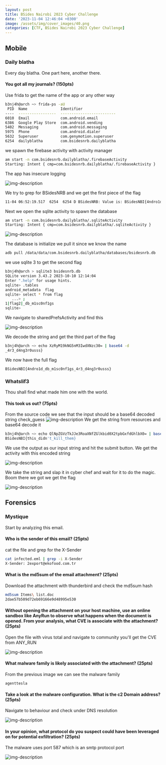 ```yaml
---
layout: post
title: BSides Nairobi 2023 Cyber Challenge
date: '2023-11-04 12:46:04 +0300'
image: /assets/img/cover_images/40.png
categories: [CTF, BSides Nairobi 2023 Cyber Challenge]
---
```

## Mobile
### Daily blatha
Every day blatha. One part here, another there.
#### You got all my journals? (150pts) 
Use frida to get the name of the app or any other way 
```bash
b3nj4h@arch ~> frida-ps -aU
 PID  Name               Identifier               
----  -----------------  -------------------------
6010  Email              com.android.email        
6386  Google Play Store  com.android.vending      
5402  Messaging          com.android.messaging    
5975  Phone              com.android.dialer       
5632  Superuser          com.genymotion.superuser 
6254  dailyblatha        com.bsidesnrb.dailyblatha
```
we spawn the firebase activity with activity manager 
```bash
am start -n com.bsidesnrb.dailyblatha/.firebaseActivity
Starting: Intent { cmp=com.bsidesnrb.dailyblatha/.firebaseActivity }
```
The app has insecure logging

![img-description](/assets/img/bsides2023/8.png)

We try to grep for BSidesNRB and we get the first piece of the flag
```bash
11-04 06:52:19.517  6254  6254 D BSidesNRB: Value is: BSidesNBI{4ndro1d
```
Next we open the sqlite activity to spawn the database
```bash
am start -n com.bsidesnrb.dailyblatha/.sqliteActivity  
Starting: Intent { cmp=com.bsidesnrb.dailyblatha/.sqliteActivity }
```

![img-description](/assets/img/bsides2023/10.png)

The database is initialize we pull it since we know the name
```bash
adb pull /data/data/com.bsidesnrb.dailyblatha/databases/bsidesnrb.db
```
we use sqlite 3 to get the second flag
```bash
b3nj4h@arch > sqlite3 bsidesnrb.db
SQLite version 3.43.2 2023-10-10 12:14:04
Enter ".help" for usage hints.
sqlite> .tables
android_metadata  flag            
sqlite> select * from flag
   ...> ;
1|flag2|_db_m1sc0nf1gs
sqlite> 
```
We navigate to sharedPrefsActivity and find this

![img-description](/assets/img/bsides2023/9.png)

We decode the string and get the third part of the flag
```bash
b3nj4h@arch ~> echo XzRyM19kNG5nM3IwdXNzc30= | base64 -d
_4r3_d4ng3r0usss}
```
We now have the full flag
```
BSidesNBI{4ndro1d_db_m1sc0nf1gs_4r3_d4ng3r0usss}
```

### Whatslif3
Thou shall find what made him one with the world.
#### This took us out? (75pts) 
From the source code we see that the input should be a base64 decoded string check_guess
![img-description](/assets/img/bsides2023/3.png)
We get the string from resources and base64 decode it
```bash
b3nj4h@arch ~> echo QlNpZGVzTkJJe3RoaXNfZGlkbid0X2tpbGxfdGhlbX0= | base64 -d
BSidesNBI{this_didn't_kill_them}
```
We use the output as our input string and hit the submit button. We get the activity with this encoded string

![img-description](/assets/img/bsides2023/2.png)

We take the string and slap it in cyber chef and wait for it to do the magic. Boom there we got we get the flag

![img-description](/assets/img/bsides2023/4.png)


## Forensics
### Mystique
Start by analyzing this email.

#### Who is the sender of this email?  (25pts) 
cat the file and grep for the X-Sender
```bash
cat infected.eml | grep -i X-Sender
X-Sender: 2export@ekofood.com.tr
```
#### What is the md5sum of the email attachment? (25pts) 
Download the attachment with thunderbird and check the md5sum hash
```bash
md5sum Items\ list.doc
2dae57b509d72eb69166e9d48995e530
```
#### Without opening the attachment on your host machine, use an online sandbox like AnyRun to observe what happens when the document is opened. From your analysis, what CVE is associate with the attachment? (25pts)
Open the file with virus total and navigate to community you'll get the CVE from ANY_RUN

![img-description](/assets/img/bsides2023/5.png)

#### What malware family is likely associated with the attachment? (25pts) 
From the previous image we can see the malware family 
```
agenttesla
```

#### Take a look at the malware configuration. What is the c2 Domain address? (25pts) 
Navigate to behaviour and check under DNS resolution

![img-description](/assets/img/bsides2023/6.png)

#### In your opinion, what protocol do you suspect could have been leveraged on for potential exfiltration? (25pts) 
The malware uses port 587 which is an smtp protocol port

![img-description](/assets/img/bsides2023/7.png)
